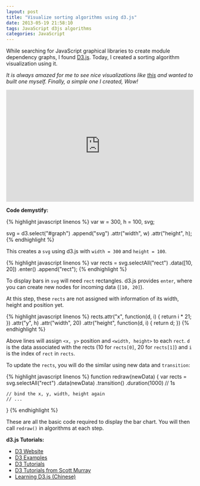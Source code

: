 ```yaml
---
layout: post
title: "Visualize sorting algorithms using d3.js"
date: 2013-05-19 21:58:10
tags: JavaScript d3js algorithms
categories: JavaScript
---
```


While searching for JavaScript graphical libraries to create module dependency graphs, I found [D3.js](http://d3js.org/). Today, I created a sorting algorithm visualization using it.

*It is always amazed for me to see nice visualizations like [this](http://www.sorting-algorithms.com/) and wanted to built one myself. Finally, a simple one I created, Wow!*

<iframe width="100%" height="300" src="http://jsfiddle.net/mifeng/W7K7F/embedded/result,js/" allowfullscreen="allowfullscreen" frameborder="0">demo</iframe>

**Code demystify:**

{% highlight javascript linenos %}
var w = 300, h = 100, svg;

svg = d3.select("#graph")
        .append("svg")
        .attr("width", w)
        .attr("height", h);
{% endhighlight %}

This creates a `svg` using d3.js with `width = 300` and `height = 100`.

{% highlight javascript linenos %}
var rects = svg.selectAll("rect")
               .data([10, 20])
               .enter()
               .append("rect");
{% endhighlight %}

To display bars in `svg` will need `rect` rectangles. d3.js provides `enter`, where you can create new nodes for incoming data (`[10, 20]`).

At this step, these `rects` are not assigned with information of its width, height and position yet.

{% highlight javascript linenos %}
rects.attr("x", function(d, i) { return i * 21; })
     .attr("y", h)
     .attr("width", 20)
     .attr("height", function(d, i) { return d; })
{% endhighlight %}

Above lines will assign `<x, y>` position and `<width, height>` to each `rect`. `d` is the data associated with the rects (10 for `rects[0]`, 20 for `rects[1]`) and `i` is the index of `rect` in `rects`.

To update the `rects`, you will do the similar using new data and `transition`:

{% highlight javascript linenos %}
function redraw(newData) {
    var rects = svg.selectAll("rect")
                   .data(newData)
                   .transition()
                   .duration(1000) // 1s

    // bind the x, y, width, height again
    // ...
}
{% endhighlight %}

These are all the basic code required to display the bar chart. You will then call `redraw()` in algorithms at each step.

**d3.js Tutorials:**

- [D3 Website](http://d3js.org/)
- [D3 Examples](https://github.com/mbostock/d3/wiki/Gallery)
- [D3 Tutorials](https://github.com/mbostock/d3/wiki/Tutorials)
- [D3 Tutorials from Scott Murray](http://alignedleft.com/tutorials/)
- [Learning D3.js (Chinese)](http://www.civn.cn/p/tag/learning_d3)
